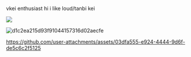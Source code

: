 vkei enthusiast hi i like loud/tanbi kei

![](https://komarev.com/ghpvc/?username=rixiver&label=♱)

![d1c2ea215d93f91044157316d02aecfe](https://github.com/user-attachments/assets/fce3ca1d-2ef1-49ca-8cc6-19d8d2167087)



https://github.com/user-attachments/assets/03dfa555-e924-4444-9d6f-de5c6c2f5125

